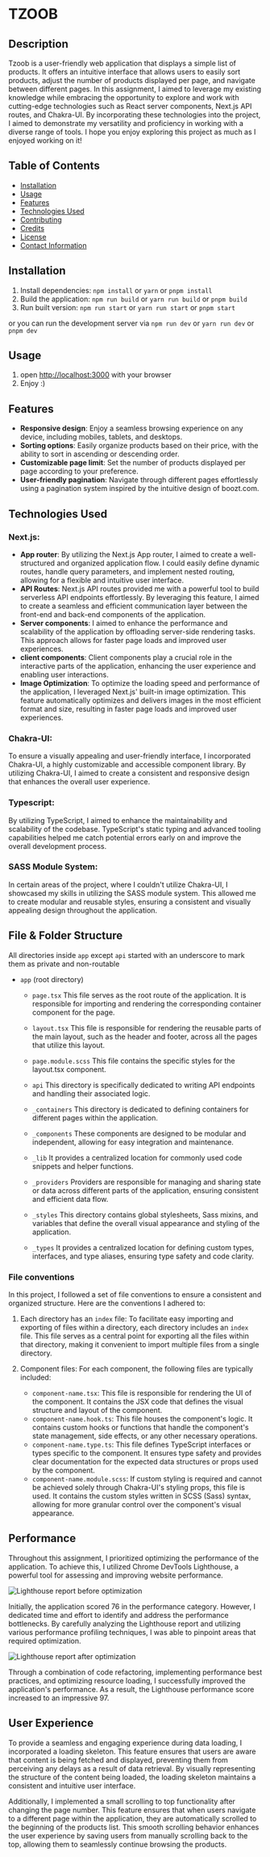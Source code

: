 # TZOOB

## Description
Tzoob is a user-friendly web application that displays a simple list of products. It offers an intuitive interface that allows users to easily sort products, adjust the number of products displayed per page, and navigate between different pages.
In this assignment, I aimed to leverage my existing knowledge while embracing the opportunity to explore and work with cutting-edge technologies such as React server components, Next.js API routes, and Chakra-UI.
By incorporating these technologies into the project, I aimed to demonstrate my versatility and proficiency in working with a diverse range of tools. I hope you enjoy exploring this project as much as I enjoyed working on it!


## Table of Contents
- [Installation](#installation)
- [Usage](#usage)
- [Features](#features)
- [Technologies Used](#technologies-used)
- [Contributing](#contributing)
- [Credits](#credits)
- [License](#license)
- [Contact Information](#contact-information)

## Installation
1. Install dependencies: `npm install` or `yarn` or `pnpm install`
2. Build the application: `npm run build` or `yarn run build` or `pnpm build`
3. Run built version: `npm run start` or `yarn run start` or `pnpm start`

or you can run the development server via `npm run dev` or `yarn run dev` or `pnpm dev`

## Usage
1. open [http://localhost:3000](http://localhost:3000) with your browser
2. Enjoy :)

## Features
- **Responsive design**: Enjoy a seamless browsing experience on any device, including mobiles, tablets, and desktops.
- **Sorting options**: Easily organize products based on their price, with the ability to sort in ascending or descending order.
- **Customizable page limit**: Set the number of products displayed per page according to your preference.
- **User-friendly pagination**: Navigate through different pages effortlessly using a pagination system inspired by the intuitive design of boozt.com.

## Technologies Used
### Next.js:
- **App router**: By utilizing the Next.js App router, I aimed to create a well-structured and organized application flow. I could easily define dynamic routes, handle query parameters, and implement nested routing, allowing for a flexible and intuitive user interface.
- **API Routes**: Next.js API routes provided me with a powerful tool to build serverless API endpoints effortlessly. By leveraging this feature, I aimed to create a seamless and efficient communication layer between the front-end and back-end components of the application.
- **Server components**: I aimed to enhance the performance and scalability of the application by offloading server-side rendering tasks. This approach allows for faster page loads and improved user experiences.
- **client components**: Client components play a crucial role in the interactive parts of the application, enhancing the user experience and enabling user interactions. 
- **Image Optimization**: To optimize the loading speed and performance of the application, I leveraged Next.js' built-in image optimization. This feature automatically optimizes and delivers images in the most efficient format and size, resulting in faster page loads and improved user experiences.
### Chakra-UI:
To ensure a visually appealing and user-friendly interface, I incorporated Chakra-UI, a highly customizable and accessible component library. By utilizing Chakra-UI, I aimed to create a consistent and responsive design that enhances the overall user experience.
### Typescript:
By utilizing TypeScript, I aimed to enhance the maintainability and scalability of the codebase. TypeScript's static typing and advanced tooling capabilities helped me catch potential errors early on and improve the overall development process.
### SASS Module System:
In certain areas of the project, where I couldn't utilize Chakra-UI, I showcased my skills in utilizing the SASS module system. This allowed me to create modular and reusable styles, ensuring a consistent and visually appealing design throughout the application.

## File & Folder Structure
All directories inside `app` except `api` started with an underscore to mark them as private and non-routable
* `app` (root directory)
	* `page.tsx` This file serves as the root route of the application. It is responsible for importing and rendering the corresponding container component for the page.
	* `layout.tsx` This file is responsible for rendering the reusable parts of the main layout, such as the header and footer, across all the pages that utilize this layout.
	* `page.module.scss` This file contains the specific styles for the layout.tsx component.

	* `api` This directory is specifically dedicated to writing API endpoints and handling their associated logic.
	* `_containers` This directory is dedicated to defining containers for different pages within the application.
	* `_components` These components are designed to be modular and independent, allowing for easy integration and maintenance.
	* `_lib` It provides a centralized location for commonly used code snippets and helper functions.
	* `_providers` Providers are responsible for managing and sharing state or data across different parts of the application, ensuring consistent and efficient data flow.
	* `_styles` This directory contains global stylesheets, Sass mixins, and variables that define the overall visual appearance and styling of the application.
	* `_types` It provides a centralized location for defining custom types, interfaces, and type aliases, ensuring type safety and code clarity.

### File conventions
In this project, I followed a set of file conventions to ensure a consistent and organized structure. Here are the conventions I adhered to:

1. Each directory has an `index` file: To facilitate easy importing and exporting of files within a directory, each directory includes an `index` file. This file serves as a central point for exporting all the files within that directory, making it convenient to import multiple files from a single directory.

2. Component files: For each component, the following files are typically included:
	* `component-name.tsx`: This file is responsible for rendering the UI of the component. It contains the JSX code that defines the visual structure and layout of the component.
	* `component-name.hook.ts`: This file houses the component's logic. It contains custom hooks or functions that handle the component's state management, side effects, or any other necessary operations.
	* `component-name.type.ts`: This file defines TypeScript interfaces or types specific to the component. It ensures type safety and provides clear documentation for the expected data structures or props used by the component.
	* `component-name.module.scss`: If custom styling is required and cannot be achieved solely through Chakra-UI's styling props, this file is used. It contains the custom styles written in SCSS (Sass) syntax, allowing for more granular control over the component's visual appearance.

## Performance
Throughout this assignment, I prioritized optimizing the performance of the application. To achieve this, I utilized Chrome DevTools Lighthouse, a powerful tool for assessing and improving website performance.

<img src="https://i.postimg.cc/BvxfRtQw/1.jpg" alt="Lighthouse report before optimization"/>


Initially, the application scored 76 in the performance category. However, I dedicated time and effort to identify and address the performance bottlenecks. By carefully analyzing the Lighthouse report and utilizing various performance profiling techniques, I was able to pinpoint areas that required optimization.

<img src="https://i.postimg.cc/Sskb4qnQ/2.jpg" alt="Lighthouse report after optimization"/>


Through a combination of code refactoring, implementing performance best practices, and optimizing resource loading, I successfully improved the application's performance. As a result, the Lighthouse performance score increased to an impressive 97.

## User Experience
To provide a seamless and engaging experience during data loading, I incorporated a loading skeleton. This feature ensures that users are aware that content is being fetched and displayed, preventing them from perceiving any delays as a result of data retrieval. By visually representing the structure of the content being loaded, the loading skeleton maintains a consistent and intuitive user interface.

Additionally, I implemented a small scrolling to top functionality after changing the page number. This feature ensures that when users navigate to a different page within the application, they are automatically scrolled to the beginning of the products list. This smooth scrolling behavior enhances the user experience by saving users from manually scrolling back to the top, allowing them to seamlessly continue browsing the products.

